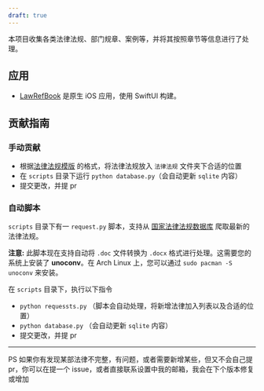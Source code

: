 ```yaml
---
draft: true
---
```


本项目收集各类法律法规、部门规章、案例等，并将其按照章节等信息进行了处理。

## 应用

 - [LawRefBook](https://github.com/RanKKI/LawRefBook) 是原生 iOS 应用，使用 SwiftUI 构建。

## 贡献指南

### 手动贡献

 - 根据[法律法规模版](法律法规模版.md) 的格式，将法律法规放入 `法律法规` 文件夹下合适的位置
 - 在 `scripts` 目录下运行 `python database.py`（会自动更新 `sqlite` 内容）
 - 提交更改，并提 pr

### 自动脚本

`scripts` 目录下有一 `request.py` 脚本，支持从 [国家法律法规数据库](https://flk.npc.gov.cn) 爬取最新的法律法规。

**注意:** 此脚本现在支持自动将 `.doc` 文件转换为 `.docx` 格式进行处理。这需要您的系统上安装了 **unoconv**。在 Arch Linux 上，您可以通过 `sudo pacman -S unoconv` 来安装。

在 `scripts` 目录下，执行以下指令

 - `python requessts.py` （脚本会自动处理，将新增法律加入列表以及合适的位置）
 - `python database.py` （会自动更新 `sqlite` 内容）
 - 提交更改，并提 pr

---

PS 如果你有发现某部法律不完整，有问题，或者需要新增某些，但又不会自己提 pr，你可以在提一个 issue，或者直接联系设置中我的邮箱，我会在下个版本修复或增加
